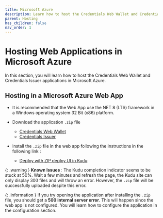 ```yaml
---
title: Microsoft Azure
description: Learn how to host the Credentials Web Wallet and Credentials Issuer in Microsoft Azure
parent: Hosting
has_children: false
nav_order: 1
---
```


# Hosting Web Applications in Microsoft Azure

In this section, you will learn how to host the Credentials Web Wallet and Credentials Issuer applications in Microsoft Azure.

## Hosting in a Microsoft Azure Web App

- It is recommended that the Web App use the NET 8 (LTS) framework in a Windows operating system 32 Bit (x86) platform.

- Download the application ``.zip`` file

    - [Credentials Web Wallet](https://github.com/cloudtnt-rcl/RCL.CloudTnT.Express.Deployment/releases/download/V1.0/issuer-webapp-v1-winx86.zip)
    - [Credentials Issuer](https://github.com/cloudtnt-rcl/RCL.CloudTnT.Express.Deployment/releases/download/V1.0/wallet-webapp-v1-winx86.zip)

- Install the ``.zip`` file in the web app following the instructions in the following link :

    - [Deploy with ZIP deploy UI in Kudu](https://learn.microsoft.com/en-us/azure/app-service/deploy-zip?tabs=cli#deploy-with-zip-deploy-ui-in-kudu)

{: .warning }
**Known Issues** : The Kudu completion indicator seems to be stuck at 50%. Wait a few minutes and refresh the page, the Kudu site can only display 300 files and will throw an error. However, the ``.zip`` file will be successfully uploaded despite this error.

{: .information }
If you try opening the application after installing the ``.zip`` file, you should get a **500 internal server error**. This will happen since the web app is not configured. You will learn how to configure the application in the configuration section. 